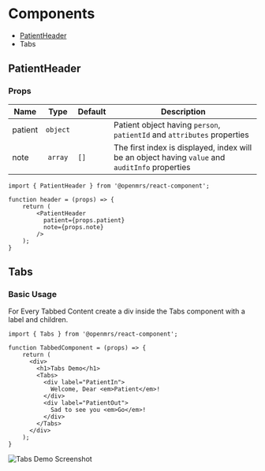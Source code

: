# Components
- [PatientHeader](https://github.com/openmrs/openmrs-react-components/tree/OEUI_183/src/components#patientheader)
- Tabs


## PatientHeader

### Props


| Name |Type | Default | Description  |
| ------------- |:-------------:| --- | ---- |
| patient|`object`|  |  Patient object having `person`, `patientId` and `attributes` properties |
| note | `array` | `[]` | The first index is displayed, index will be an object having `value` and `auditInfo` properties|


```
import { PatientHeader } from '@openmrs/react-component';

function header = (props) => {
    return (
        <PatientHeader
          patient={props.patient}
          note={props.note}
        />
    );
}
```

## Tabs

### Basic Usage

For Every Tabbed Content create a div inside the Tabs component with a label and children.

```
import { Tabs } from '@openmrs/react-component';

function TabbedComponent = (props) => {
    return (
      <div>
        <h1>Tabs Demo</h1>
        <Tabs>
          <div label="PatientIn">
            Welcome, Dear <em>Patient</em>!
          </div>
          <div label="PatientOut">
            Sad to see you <em>Go</em>!
          </div>
        </Tabs>
      </div>
    );
}
```

![Tabs Demo Screenshot](https://s2.gifyu.com/images/tabbedcomponent.gif)

